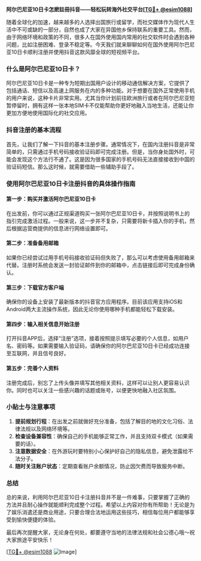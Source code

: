 **阿尔巴尼亚10日卡怎麽註冊抖音——轻松玩转海外社交平台[[TG💪+ @esim1088](https://t.me/s/esim1088)]**

随着全球化的加速，越来越多的人选择出国旅行或留学，而社交媒体作为现代人生活中不可或缺的一部分，自然也成了大家在异国他乡保持联系的重要工具。然而，由于网络环境和政策的不同，很多人在国外使用国内常用的社交软件时会遇到各种问题，比如注册困难、登录不稳定等。今天我们就来聊聊如何在国外使用阿尔巴尼亚10日卡顺利注册并使用抖音这款风靡全球的短视频平台。

### 什么是阿尔巴尼亚10日卡？

阿尔巴尼亚10日卡是一种专为短期出国用户设计的移动通信解决方案，它提供了包括通话、短信以及高速上网服务在内的多种功能。对于想要在国外正常使用手机的用户来说，这种卡片非常实用。尤其当你计划前往欧洲旅行或者在阿尔巴尼亚短暂停留时，拥有这样一张本地SIM卡不仅能帮助你更好地融入当地生活，还能让你更加方便地使用国际化的社交应用。

### 抖音注册的基本流程

首先，让我们了解一下抖音的基本注册步骤。通常情况下，在国内注册抖音是非常简单的，只需通过手机号码接收验证码即可完成注册。但是，当你身处国外时，可能会发现这个方法行不通了。这是因为很多国家的手机号码无法直接接收到中国的验证码短信。那么这时候，就需要借助一些辅助手段了。

### 使用阿尔巴尼亚10日卡注册抖音的具体操作指南

#### 第一步：购买并激活阿尔巴尼亚10日卡
在出发前，你可以通过正规渠道购买一张阿尔巴尼亚10日卡，并按照说明书上的指引完成激活过程。一般来说，这一步并不复杂，只需要将新卡插入你的手机，然后根据运营商提供的信息进行网络设置即可。

#### 第二步：准备备用邮箱
如果你已经尝试过用手机号码接收验证码但失败了，那么可以考虑使用备用邮箱来代替。注册时系统会发送一封验证邮件到你的邮箱中，点击链接后即可完成身份确认。

#### 第三步：下载官方客户端
确保你的设备上安装了最新版本的抖音官方应用程序。目前该应用支持iOS和Android两大主流操作系统，因此无论你使用哪种手机都能轻松下载安装。

#### 第四步：输入相关信息开始注册
打开抖音APP后，选择“注册”选项，接着按照提示填写必要的个人信息，如用户名、密码等。如果需要输入验证码，请确保你的阿尔巴尼亚10日卡已经成功连接至互联网，并且信号良好。

#### 第五步：完善个人资料
注册完成后，别忘了上传头像并填写其他相关资料，这样可以让别人更容易认识你。同时也可以关注一些感兴趣的话题或账号，以便更快地融入社区氛围。

### 小贴士与注意事项

1. **提前规划行程**：在出发之前就做好充分准备，包括了解目的地的文化习俗、法律法规以及网络环境等。
2. **检查设备兼容性**：确保自己的手机能够正常工作，并且支持双卡模式（如果需要的话）。
3. **注意数据安全**：在外游玩时要特别小心保护好自己的隐私信息，避免泄露给不法分子。
4. **随时关注账户状态**：定期查看账户余额情况，防止因欠费而导致服务中断。

### 总结

总的来说，利用阿尔巴尼亚10日卡注册抖音并不是一件难事，只要掌握了正确的方法并且耐心操作就能顺利完成整个过程。希望以上内容对你有所帮助！无论是为了娱乐消遣还是商业用途，只要合理合法地运用这些技巧，相信每位用户都能够享受到愉快便捷的体验。

最后再次提醒大家，无论身在何处，都要遵守当地的法律法规和社会公德心哦～祝大家旅途平安快乐！

[[TG💪+ @esim1088](https://t.me/s/esim1088) ![Image](https://i.postimg.cc/4NQfJmqS/Snipaste-2025-05-13-00-14-12.png)]